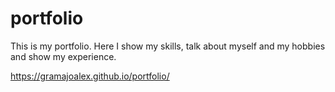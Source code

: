 # portfolio
This is my portfolio. Here I show my skills, talk about myself and my hobbies and show my experience.

https://gramajoalex.github.io/portfolio/
